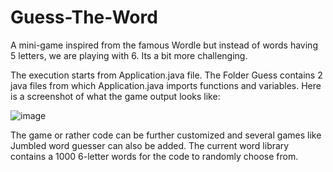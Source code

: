 # Guess-The-Word
A mini-game inspired from the famous Wordle but instead of words having 5 letters, we are playing with 6. Its a bit more challenging.

The execution starts from Application.java file. The Folder Guess contains 2 java files from which Application.java imports functions and variables.
Here is a screenshot of what the game output looks like:

![image](https://user-images.githubusercontent.com/92170372/228613510-8abc85b3-606e-4d6d-9a64-3104126d3569.png)

The game or rather code can be further customized and several games like Jumbled word guesser can also be added.
The current word library contains a 1000 6-letter words for the code to randomly choose from.
